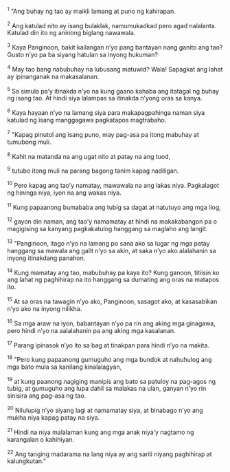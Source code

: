 <sup>1</sup>
"Ang buhay ng tao ay maikli lamang at puno ng kahirapan. 

<sup>2</sup>
Ang katulad nito ay isang bulaklak, namumukadkad pero agad nalalanta. Katulad din ito ng aninong biglang nawawala. 

<sup>3</sup>
Kaya Panginoon, bakit kailangan nʼyo pang bantayan nang ganito ang tao? Gusto nʼyo pa ba siyang hatulan sa inyong hukuman? 

<sup>4</sup>
May tao bang nabubuhay na lubusang matuwid? Wala! Sapagkat ang lahat ay ipinanganak na makasalanan. 

<sup>5</sup>
Sa simula paʼy itinakda nʼyo na kung gaano kahaba ang itatagal ng buhay ng isang tao. At hindi siya lalampas sa itinakda nʼyong oras sa kanya. 

<sup>6</sup>
Kaya hayaan nʼyo na lamang siya para makapagpahinga naman siya katulad ng isang manggagawa pagkatapos magtrabaho. 

<sup>7</sup>
"Kapag pinutol ang isang puno, may pag-asa pa itong mabuhay at tumubong muli. 

<sup>8</sup>
Kahit na matanda na ang ugat nito at patay na ang tuod, 

<sup>9</sup>
tutubo itong muli na parang bagong tanim kapag nadiligan. 

<sup>10</sup>
Pero kapag ang taoʼy namatay, mawawala na ang lakas niya. Pagkalagot ng hininga niya, iyon na ang wakas niya. 

<sup>11</sup>
Kung papaanong bumababa ang tubig sa dagat at natutuyo ang mga ilog, 

<sup>12</sup>
gayon din naman, ang taoʼy namamatay at hindi na makakabangon pa o magigising sa kanyang pagkakatulog hanggang sa maglaho ang langit. 

<sup>13</sup>
"Panginoon, itago nʼyo na lamang po sana ako sa lugar ng mga patay hanggang sa mawala ang galit nʼyo sa akin, at saka nʼyo ako alalahanin sa inyong itinakdang panahon. 

<sup>14</sup>
Kung mamatay ang tao, mabubuhay pa kaya ito? Kung ganoon, titiisin ko ang lahat ng paghihirap na ito hanggang sa dumating ang oras na matapos ito. 

<sup>15</sup>
At sa oras na tawagin nʼyo ako, Panginoon, sasagot ako, at kasasabikan nʼyo ako na inyong nilikha. 

<sup>16</sup>
Sa mga araw na iyon, babantayan nʼyo pa rin ang aking mga ginagawa, pero hindi nʼyo na aalalahanin pa ang aking mga kasalanan. 

<sup>17</sup>
Parang ipinasok nʼyo ito sa bag at tinakpan para hindi nʼyo na makita. 

<sup>18</sup>
"Pero kung papaanong gumuguho ang mga bundok at nahuhulog ang mga bato mula sa kanilang kinalalagyan, 

<sup>19</sup>
at kung paanong nagiging manipis ang bato sa patuloy na pag-agos ng tubig, at gumuguho ang lupa dahil sa malakas na ulan, ganyan nʼyo rin sinisira ang pag-asa ng tao. 

<sup>20</sup>
Nilulupig nʼyo siyang lagi at namamatay siya, at binabago nʼyo ang mukha niya kapag patay na siya. 

<sup>21</sup>
Hindi na niya malalaman kung ang mga anak niyaʼy nagtamo ng karangalan o kahihiyan. 

<sup>22</sup>
Ang tanging madarama na lang niya ay ang sarili niyang paghihirap at kalungkutan."